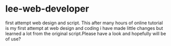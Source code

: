 # lee-web-developer
first attempt web design and script.
This after many hours of online tutorial is my first attempt at web design and coding i have made little changes but learned a lot from the original 
script.Please have a look and hopefully will be of use?
